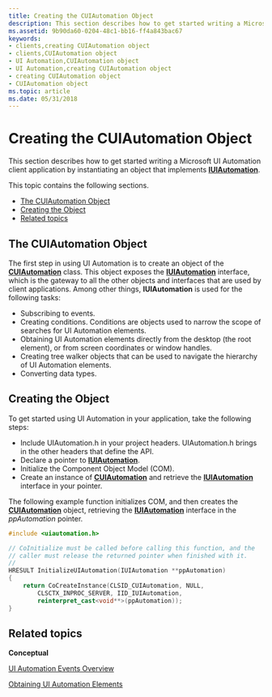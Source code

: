```yaml
---
title: Creating the CUIAutomation Object
description: This section describes how to get started writing a Microsoft UI Automation client application by instantiating an object that implements IUIAutomation.
ms.assetid: 9b90da60-0204-48c1-bb16-ff4a843bac67
keywords:
- clients,creating CUIAutomation object
- clients,CUIAutomation object
- UI Automation,CUIAutomation object
- UI Automation,creating CUIAutomation object
- creating CUIAutomation object
- CUIAutomation object
ms.topic: article
ms.date: 05/31/2018
---
```


# Creating the CUIAutomation Object

This section describes how to get started writing a Microsoft UI Automation client application by instantiating an object that implements [**IUIAutomation**](/windows/desktop/api/UIAutomationClient/nn-uiautomationclient-iuiautomation).

This topic contains the following sections.

-   [The CUIAutomation Object](#the-cuiautomation-object)
-   [Creating the Object](#creating-the-object)
-   [Related topics](#related-topics)

## The CUIAutomation Object

The first step in using UI Automation is to create an object of the [**CUIAutomation**](https://msdn.microsoft.com/library/Ff384838(v=VS.85).aspx) class. This object exposes the [**IUIAutomation**](/windows/desktop/api/UIAutomationClient/nn-uiautomationclient-iuiautomation) interface, which is the gateway to all the other objects and interfaces that are used by client applications. Among other things, **IUIAutomation** is used for the following tasks:

-   Subscribing to events.
-   Creating conditions. Conditions are objects used to narrow the scope of searches for UI Automation elements.
-   Obtaining UI Automation elements directly from the desktop (the root element), or from screen coordinates or window handles.
-   Creating tree walker objects that can be used to navigate the hierarchy of UI Automation elements.
-   Converting data types.

## Creating the Object

To get started using UI Automation in your application, take the following steps:

-   Include UIAutomation.h in your project headers. UIAutomation.h brings in the other headers that define the API.
-   Declare a pointer to [**IUIAutomation**](/windows/desktop/api/UIAutomationClient/nn-uiautomationclient-iuiautomation).
-   Initialize the Component Object Model (COM).
-   Create an instance of [**CUIAutomation**](https://msdn.microsoft.com/library/Ff384838(v=VS.85).aspx) and retrieve the [**IUIAutomation**](/windows/desktop/api/UIAutomationClient/nn-uiautomationclient-iuiautomation) interface in your pointer.

The following example function initializes COM, and then creates the [**CUIAutomation**](https://msdn.microsoft.com/library/Ff384838(v=VS.85).aspx) object, retrieving the [**IUIAutomation**](/windows/desktop/api/UIAutomationClient/nn-uiautomationclient-iuiautomation) interface in the *ppAutomation* pointer.


```C++
#include <uiautomation.h>

// CoInitialize must be called before calling this function, and the  
// caller must release the returned pointer when finished with it.
// 
HRESULT InitializeUIAutomation(IUIAutomation **ppAutomation)
{
    return CoCreateInstance(CLSID_CUIAutomation, NULL,
        CLSCTX_INPROC_SERVER, IID_IUIAutomation, 
        reinterpret_cast<void**>(ppAutomation));
}
```



## Related topics

<dl> <dt>

**Conceptual**
</dt> <dt>

[UI Automation Events Overview](uiauto-eventsoverview.md)
</dt> <dt>

[Obtaining UI Automation Elements](uiauto-obtainingelements.md)
</dt> </dl>

 

 




